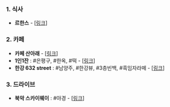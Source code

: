 ### 1. 식사 

- **르한스** - [[링크](https://naver.me/xrSQMTmV)]




### 2. 카페

- **카페 산아래** - [[링크](https://naver.me/5JpUK3Rp)]
- **1인1잔** : #은평구, #한옥, #떡 - [[링크](https://naver.me/5vcHzdKM)]
- **한강 632 street** : #남양주, #한강뷰, #3층빈백, #흑임자라떼 - [[링크](https://naver.me/F74VzXPT)]



### 3. 드라이브

- **북악 스카이웨이** : #야경 - [[링크](https://naver.me/FK5vO1jP)]
